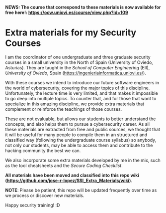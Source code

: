 **NEWS: The course that correspond to these materials is now available for free here!: https://ocw.uniovi.es/course/view.php?id=109**

# Extra materials for my Security Courses

I am the coordinator of one undergraduate and three graduate security courses in a small university in the North of Spain (University of Oviedo, Asturias). They are taught in the *School of Computer Engineering* (EII), *University of Oviedo*, Spain (https://ingenieriainformatica.uniovi.es/). 

With these courses we intend to introduce our future software engineers in the world of cybersecurity, covering the major topics of this discipline. Unfortunately, the lecture time is very limited, and that makes it impossible to go deep into multiple topics. To counter that, and for those that want to specialize in this amazing discipline, we provide extra materials that complement or reinforce the teachings of those courses. 

These are not evaluable, but allows our students to better understand the concepts, and also helps them to pursue a cybersecurity career. As all these materials are extracted from free and public sources, we thought that it will be useful for many people to compile them in an structured and classified way (following the undergraduate course syllabus) so anybody, not only our students, may be able to access them and contribute to the hacking community the best we can. 

We also incorporate some extra materials developed by me in the mix, such as the tool cheatsheets and the _Secure Coding Checklist_.

**All materials have been moved and classified into this repo wiki (https://github.com/jose-r-lopez/SSI_Extra_Materials/wiki)**. 

**NOTE**: Please be patient, this repo will be updated frequently over time as we process or discover new materials.

 Happy security training! :D
 
 
 
 
